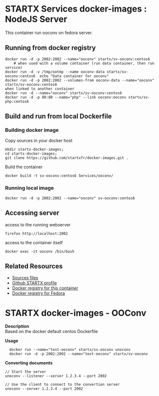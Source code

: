 # STARTX Services docker-images : NodeJS Server
This container run ooconv on fedora server.

## Running from docker registry

	docker run -d -p 2002:2002 --name="ooconv" startx/sv-ooconv:centos6
        # when used with a volume container (run data container, then run service)
	docker run -d -v /tmp/ootmp --name ooconv-data startx/sv-ooconv:centos6  echo "Data container for ooconv"
	docker run -d -p 2002:2002 --volumes-from ooconv-data --name="ooconv" startx/sv-ooconv:centos6
	when linked to another container
	docker run -d --name="ooconv" startx/sv-ooconv:centos6
	docker run -d -p 80:80 --name="php" --link ooconv:ooconv startx/sv-php:centos6

## Build and run from local Dockerfile
### Building docker image
Copy sources in your docker host 

	mkdir startx-docker-images; 
	cd startx-docker-images;
	git clone https://github.com/startxfr/docker-images.git .

Build the container

	docker build -t sv-ooconv:centos6 Services/ooconv/

### Running local image

	docker run -d -p 2002:2002 --name="ooconv" sv-ooconv:centos6

## Accessing server
access to the running webserver

	firefox http://localhost:2002

access to the container itself

	docker exec -it ooconv /bin/bash

## Related Resources
* [Sources files](https://github.com/startxfr/docker-images/tree/master/Services/ooconv)
* [Github STARTX profile](https://github.com/startxfr/docker-images)
* [Docker registry for this container](https://registry.hub.docker.com/u/startx/sv-ooconv/)
* [Docker registry for Fedora](https://registry.hub.docker.com/u/fedora/)

STARTX docker-images - OOConv
=============================

**Description**  
Based on the docker default centos Dockerfile

**Usage**  

	  docker run --name="test-ooconv" startx/sv-ooconv unoconv
	  docker run -d -p 2002:2002 --name="test-ooconv" startx/sv-ooconv


**Converting documents**

	// Start the server 
	unoconv --listener --server 1.2.3.4 --port 2002

	// Use the client to connect to the convertion server
	unoconv --server 1.2.3.4 --port 2002
